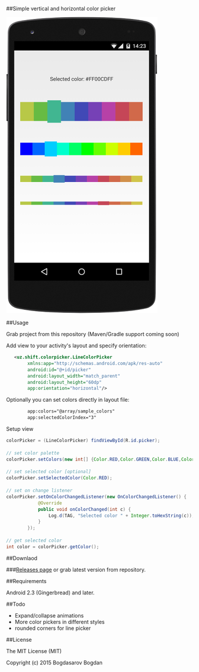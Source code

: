 ##Simple vertical and horizontal color picker

![Alt text](/screenshot.png?raw=true)

##Usage

Grab project from this repository
(Maven/Gradle support coming soon)

Add view to your activity's layout and specify orientation:
```xml
   <uz.shift.colorpicker.LineColorPicker
        xmlns:app="http://schemas.android.com/apk/res-auto"
        android:id="@+id/picker"
        android:layout_width="match_parent"
        android:layout_height="60dp"
        app:orientation="horizontal"/>
```

Optionally you can set colors directly in layout file:
```xml
        app:colors="@array/sample_colors"
        app:selectedColorIndex="3"
```

Setup view
```java
colorPicker = (LineColorPicker) findViewById(R.id.picker);

// set color palette
colorPicker.setColors(new int[] {Color.RED,Color.GREEN,Color.BLUE,Color.YELLOW});

// set selected color [optional]
colorPicker.setSelectedColor(Color.RED);

// set on change listener
colorPicker.setOnColorChangedListener(new OnColorChangedListener() {
			@Override
			public void onColorChanged(int c) {
				Log.d(TAG, "Selected color " + Integer.toHexString(c));
			}
		});

// get selected color
int color = colorPicker.getColor();
```

##Downlaod

###[Releases page](https://github.com/DASAR/ShiftColorPicker/releases) 
or grab latest version from repository.

##Requirements

Android 2.3 (Gingerbread) and later.

##Todo
* Expand/collapse animations
* More color pickers in different styles
* rounded corners for line picker

##License

The MIT License (MIT)

Copyright (c) 2015 Bogdasarov Bogdan